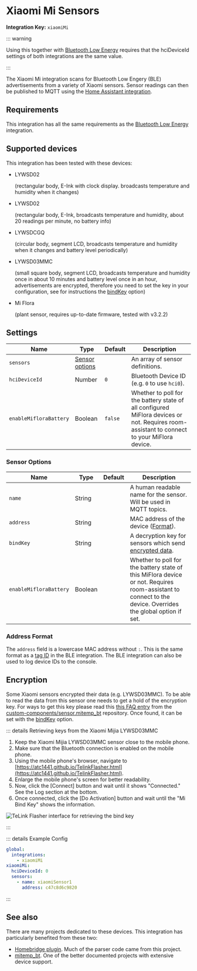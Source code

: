 # Xiaomi Mi Sensors

**Integration Key:** `xiaomiMi`

::: warning

Using this together with [Bluetooth Low Energy](./bluetooth-low-energy.md) requires that the hciDeviceId settings of both integrations are the same value.

:::

The Xiaomi Mi integration scans for Bluetooth Low Engery (BLE) advertisements from a variety of Xiaomi sensors.
Sensor readings can then be published to MQTT using the [Home Assistant integration](./home-assistant.md).

## Requirements

This integration has all the same requirements as the [Bluetooth Low Energy](./bluetooth-low-energy.md) integration.

## Supported devices

This integration has been tested with these devices:

- LYWSD02

  (rectangular body, E-Ink with clock display. broadcasts temperature and humidity when it changes)

- LYWSD02

  (rectangular body, E-Ink, broadcasts temperature and humidity, about 20 readings per minute, no battery info)

- LYWSDCGQ

  (circular body, segment LCD, broadcasts temperature and humidity when it changes and battery level periodically)

- LYWSD03MMC

  (small square body, segment LCD, broadcasts temperature and humidity once in about 10 minutes and battery level once in an hour, advertisements are encrypted, therefore you need to set the key in your configuration, see for instructions the [bindKey](#sensor-options) option)
  
- Mi Flora

  (plant sensor, requires up-to-date firmware, tested with v3.2.2)

## Settings

| Name                   | Type                              | Default | Description                                                  |
| ---------------------- | --------------------------------- | ------- | ------------------------------------------------------------ |
| `sensors`              | [Sensor options](#sensor-options) |         | An array of sensor definitions.                              |
| `hciDeviceId`          | Number                            | `0`     | Bluetooth Device ID (e.g. `0` to use `hci0`).                |
| `enableMifloraBattery` | Boolean                           | `false` | Whether to poll for the battery state of all configured MiFlora devices or not. Requires room-assistant to connect to your MiFlora device. |

### Sensor Options

| Name                   | Type    | Default | Description                                                  |
| ---------------------- | ------- | ------- | ------------------------------------------------------------ |
| `name`                 | String  |         | A human readable name for the sensor. Will be used in MQTT topics. |
| `address`              | String  |         | MAC address of the device ([Format](#address-format)).       |
| `bindKey`              | String  |         | A decryption key for sensors which send [encrypted data](#encryption). |
| `enableMifloraBattery` | Boolean |         | Whether to poll for the battery state of this MiFlora device or not. Requires room-assistant to connect to the device. Overrides the global option if set. |

### Address Format

The `address` field is a lowercase MAC address without `:`.  This is the same format as a [tag ID](./bluetooth-low-energy.md#determining-the-ids) in the BLE integration. The BLE integration can also be used to log device IDs to the console.

## Encryption

Some Xiaomi sensors encrypted their data (e.g. LYWSD03MMC). To be able to read the data from this sensor one needs to get a hold of the encryption key. For ways to get this key please read this [this FAQ entry](https://github.com/custom-components/sensor.mitemp_bt/blob/master/faq.md#my-sensors-ble-advertisements-are-encrypted-how-can-i-get-the-key) from the [custom-components/sensor.mitemp_bt](https://github.com/custom-components/sensor.mitemp_bt/) repository.  Once found, it can be set with the [bindKey](#sensor-options) option.

::: details Retrieving keys from the Xiaomi Mijia LYWSD03MMC

1. Keep the Xiaomi Mijia LYWSD03MMC sensor close to the mobile phone.
2. Make sure that the Bluetooth connection is enabled on the mobile phone.
3. Using the mobile phone's browser, navigate to [https://atc1441.github.io/TelinkFlasher.html](https://atc1441.github.io/TelinkFlasher.html).
4. Enlarge the mobile phone's screen for better readability.
5. Now, click the \[Connect\] button and wait until it shows "Connected." See the Log section at the bottom.
6. Once connected, click the \[Do Activation\] button and wait until the "Mi Bind Key" shows the information.

![TeLink Flasher interface for retrieving the bind key](./mijia-bind-key.png)

:::

::: details Example Config
```yaml
global:
  integrations:
    - xiaomiMi
xiaomiMi:
  hciDeviceId: 0
  sensors:
    - name: xiaomiSensor1
      address: c47c8d6c9820
```
:::

## See also

There are many projects dedicated to these devices.  This integration has particularly benefited from these two:

- [Homebridge plugin](https://github.com/hannseman/homebridge-mi-hygrothermograph).  Much of the parser code came from this project.
- [mitemp_bt](https://github.com/custom-components/sensor.mitemp_bt/).  One of the better documented projects with extensive device support.
